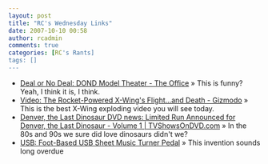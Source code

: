 ```yaml
---
layout: post
title: "RC's Wednesday Links"
date: 2007-10-10 00:58
author: rcadmin
comments: true
categories: [RC's Rants]
tags: []
---
```

<ul>
<li><a href="http://www.nbc.com/Deal_or_No_Deal/video/#mea=164150" title="Deal or No Deal: DOND Model Theater - The Office">Deal or No Deal: DOND Model Theater - The Office</a> &raquo; This is funny? Yeah, I think it is, I think.</li>
<li><a href="http://gizmodo.com/gadgets/star-wars/video-the-rocket+powered-x+wings-flightand-death-308288.php" title="Video: The Rocket-Powered X-Wing's Flight...and Death - Gizmodo">Video: The Rocket-Powered X-Wing's Flight...and Death - Gizmodo</a> &raquo; This is the best X-Wing exploding video you will see today.</li>
<li><a href="http://www.tvshowsondvd.com/news/Denver-Dinosaur-Volume-1-Preorder/8192" title="Denver, the Last Dinosaur DVD news: Limited Run Announced for Denver, the Last Dinosaur - Volume 1 | TVShowsOnDVD.com">Denver, the Last Dinosaur DVD news: Limited Run Announced for Denver, the Last Dinosaur - Volume 1 | TVShowsOnDVD.com</a> &raquo; In the 80s and 90s we sure did love dinosaurs didn't we?</li>
<li><a href="http://feeds.gawker.com/~r/gizmodo/full/~3/164421807/foot+based-usb-sheet-music-turner-pedal-306326.php" title="USB: Foot-Based USB Sheet Music Turner Pedal">USB: Foot-Based USB Sheet Music Turner Pedal</a> &raquo; This invention sounds long overdue</li>
</ul>

